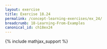 ```yaml
---
layout: exercise
title: Exercise 18.24
permalink: /concept-learning-exercises/ex_24/
breadcrumb: 18-Learning-From-Examples
canonical_id: ch18ex24
---
```


{% include mathjax_support %}
